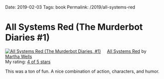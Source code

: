 Date: 2019-02-03
Tags: book
Permalink: /2019/all-systems-red

# All Systems Red (The Murderbot Diaries #1)

<a href="https://www.goodreads.com/book/show/32758901-all-systems-red" style="float: left; padding-right: 20px"><img border="0" alt="All Systems Red (The Murderbot Diaries, #1)" src="https://images.gr-assets.com/books/1484171189m/32758901.jpg" /></a><a href="https://www.goodreads.com/book/show/32758901-all-systems-red">All Systems Red</a> by <a href="https://www.goodreads.com/author/show/87305.Martha_Wells">Martha Wells</a><br/>
My rating: <a href="https://www.goodreads.com/review/show/2701038164">4 of 5 stars</a>  


This was a ton of fun. A nice combination of action, characters, and humor.
